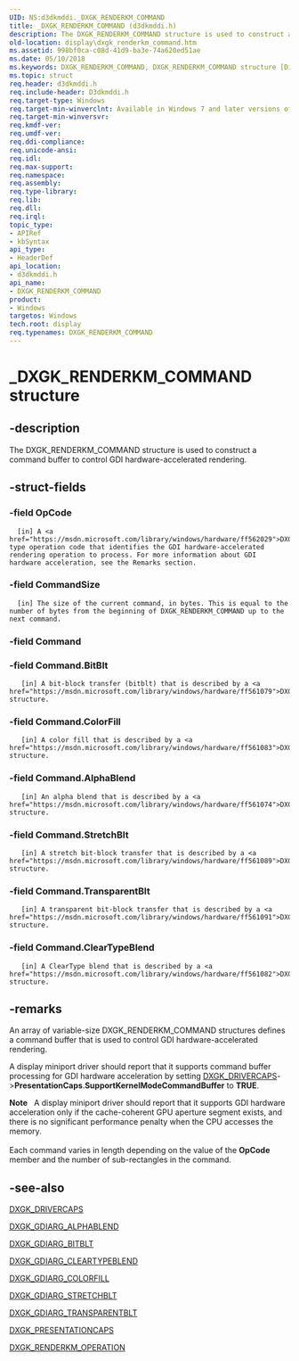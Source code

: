 ```yaml
---
UID: NS:d3dkmddi._DXGK_RENDERKM_COMMAND
title: _DXGK_RENDERKM_COMMAND (d3dkmddi.h)
description: The DXGK_RENDERKM_COMMAND structure is used to construct a command buffer to control GDI hardware-accelerated rendering.
old-location: display\dxgk_renderkm_command.htm
ms.assetid: 998bf0ca-c08d-41d9-ba3e-74a620ed51ae
ms.date: 05/10/2018
ms.keywords: DXGK_RENDERKM_COMMAND, DXGK_RENDERKM_COMMAND structure [Display Devices], DmStructs_b23578a5-ae81-42c8-95ce-3ba9b4691d57.xml, _DXGK_RENDERKM_COMMAND, d3dkmddi/DXGK_RENDERKM_COMMAND, display.dxgk_renderkm_command
ms.topic: struct
req.header: d3dkmddi.h
req.include-header: D3dkmddi.h
req.target-type: Windows
req.target-min-winverclnt: Available in Windows 7 and later versions of the Windows operating systems.
req.target-min-winversvr: 
req.kmdf-ver: 
req.umdf-ver: 
req.ddi-compliance: 
req.unicode-ansi: 
req.idl: 
req.max-support: 
req.namespace: 
req.assembly: 
req.type-library: 
req.lib: 
req.dll: 
req.irql: 
topic_type:
- APIRef
- kbSyntax
api_type:
- HeaderDef
api_location:
- d3dkmddi.h
api_name:
- DXGK_RENDERKM_COMMAND
product:
- Windows
targetos: Windows
tech.root: display
req.typenames: DXGK_RENDERKM_COMMAND
---
```


# _DXGK_RENDERKM_COMMAND structure


## -description


The DXGK_RENDERKM_COMMAND structure is used to construct a command buffer to control GDI hardware-accelerated rendering.


## -struct-fields




### -field OpCode


      [in] A <a href="https://msdn.microsoft.com/library/windows/hardware/ff562029">DXGK_RENDERKM_OPERATION</a>-type operation code that identifies the GDI hardware-accelerated rendering operation to process. For more information about GDI hardware acceleration, see the Remarks section.
     


### -field CommandSize


      [in] The size of the current command, in bytes. This is equal to the number of bytes from the beginning of DXGK_RENDERKM_COMMAND up to the next command.
     


### -field Command


### -field Command.BitBlt


       [in] A bit-block transfer (bitblt) that is described by a <a href="https://msdn.microsoft.com/library/windows/hardware/ff561079">DXGK_GDIARG_BITBLT</a> structure.
      


### -field Command.ColorFill


       [in] A color fill that is described by a <a href="https://msdn.microsoft.com/library/windows/hardware/ff561083">DXGK_GDIARG_COLORFILL</a> structure.
      


### -field Command.AlphaBlend


       [in] An alpha blend that is described by a <a href="https://msdn.microsoft.com/library/windows/hardware/ff561074">DXGK_GDIARG_ALPHABLEND</a> structure.
      


### -field Command.StretchBlt


       [in] A stretch bit-block transfer that is described by a <a href="https://msdn.microsoft.com/library/windows/hardware/ff561089">DXGK_GDIARG_STRETCHBLT</a> structure.
      


### -field Command.TransparentBlt


       [in] A transparent bit-block transfer that is described by a <a href="https://msdn.microsoft.com/library/windows/hardware/ff561091">DXGK_GDIARG_TRANSPARENTBLT</a> structure.
      


### -field Command.ClearTypeBlend


       [in] A ClearType blend that is described by a <a href="https://msdn.microsoft.com/library/windows/hardware/ff561082">DXGK_GDIARG_CLEARTYPEBLEND</a> structure.
      


## -remarks



An array of variable-size DXGK_RENDERKM_COMMAND structures defines a command buffer that is used to control GDI hardware-accelerated rendering.

A display miniport driver should report that it supports command buffer processing for GDI hardware acceleration by setting <a href="https://msdn.microsoft.com/library/windows/hardware/ff561062">DXGK_DRIVERCAPS</a>-><b>PresentationCaps</b>.<b>SupportKernelModeCommandBuffer</b> to <b>TRUE</b>.

<div class="alert"><b>Note</b>    A display miniport driver should report that it supports GDI hardware acceleration only if the cache-coherent GPU aperture segment exists, and there is no significant performance penalty when the CPU accesses the memory.</div>
<div> </div>
Each command varies in length depending on the value of the <b>OpCode</b> member and the number of sub-rectangles in the command.




## -see-also




<a href="https://msdn.microsoft.com/library/windows/hardware/ff561062">DXGK_DRIVERCAPS</a>



<a href="https://msdn.microsoft.com/library/windows/hardware/ff561074">DXGK_GDIARG_ALPHABLEND</a>



<a href="https://msdn.microsoft.com/library/windows/hardware/ff561079">DXGK_GDIARG_BITBLT</a>



<a href="https://msdn.microsoft.com/library/windows/hardware/ff561082">DXGK_GDIARG_CLEARTYPEBLEND</a>



<a href="https://msdn.microsoft.com/library/windows/hardware/ff561083">DXGK_GDIARG_COLORFILL</a>



<a href="https://msdn.microsoft.com/library/windows/hardware/ff561089">DXGK_GDIARG_STRETCHBLT</a>



<a href="https://msdn.microsoft.com/library/windows/hardware/ff561091">DXGK_GDIARG_TRANSPARENTBLT</a>



<a href="https://msdn.microsoft.com/library/windows/hardware/ff562004">DXGK_PRESENTATIONCAPS</a>



<a href="https://msdn.microsoft.com/library/windows/hardware/ff562029">DXGK_RENDERKM_OPERATION</a>
 

 

